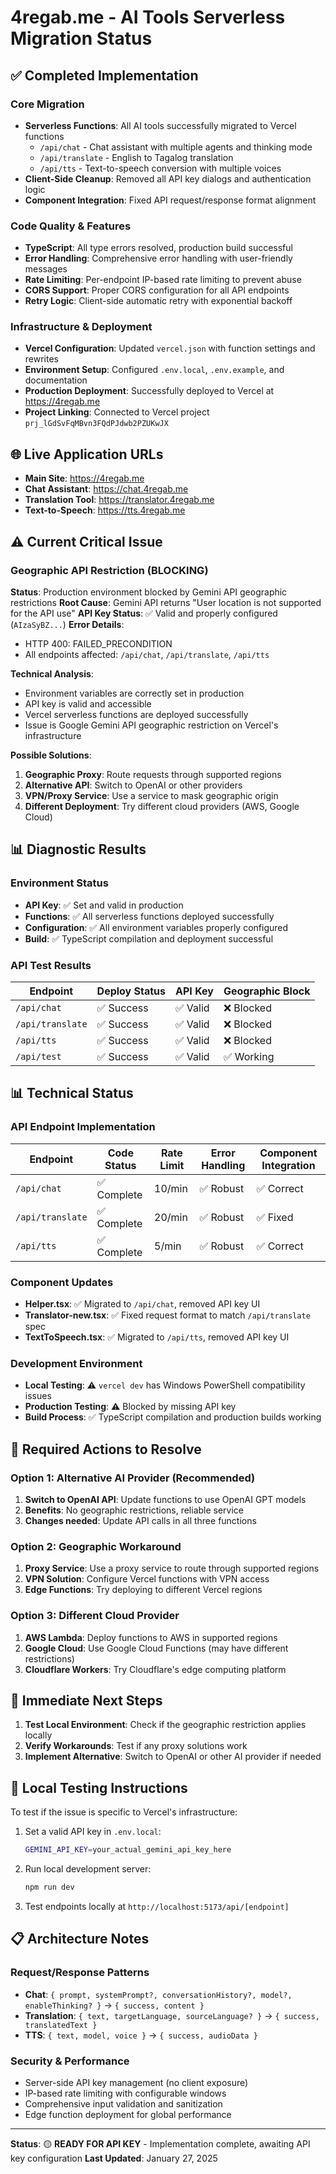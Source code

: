# 4regab.me - AI Tools Serverless Migration Status

## ✅ Completed Implementation

### Core Migration
- **Serverless Functions**: All AI tools successfully migrated to Vercel functions
  - `/api/chat` - Chat assistant with multiple agents and thinking mode
  - `/api/translate` - English to Tagalog translation  
  - `/api/tts` - Text-to-speech conversion with multiple voices
- **Client-Side Cleanup**: Removed all API key dialogs and authentication logic
- **Component Integration**: Fixed API request/response format alignment

### Code Quality & Features
- **TypeScript**: All type errors resolved, production build successful
- **Error Handling**: Comprehensive error handling with user-friendly messages
- **Rate Limiting**: Per-endpoint IP-based rate limiting to prevent abuse
- **CORS Support**: Proper CORS configuration for all API endpoints
- **Retry Logic**: Client-side automatic retry with exponential backoff

### Infrastructure & Deployment
- **Vercel Configuration**: Updated `vercel.json` with function settings and rewrites
- **Environment Setup**: Configured `.env.local`, `.env.example`, and documentation
- **Production Deployment**: Successfully deployed to Vercel at https://4regab.me
- **Project Linking**: Connected to Vercel project `prj_lGdSvFqMBvn3FQdPJdwb2PZUKwJX`

## 🌐 Live Application URLs
- **Main Site**: https://4regab.me
- **Chat Assistant**: https://chat.4regab.me  
- **Translation Tool**: https://translator.4regab.me
- **Text-to-Speech**: https://tts.4regab.me

## ⚠️ Current Critical Issue

### Geographic API Restriction (BLOCKING)
**Status**: Production environment blocked by Gemini API geographic restrictions
**Root Cause**: Gemini API returns "User location is not supported for the API use" 
**API Key Status**: ✅ Valid and properly configured (`AIzaSyBZ...`)
**Error Details**: 
- HTTP 400: FAILED_PRECONDITION
- All endpoints affected: `/api/chat`, `/api/translate`, `/api/tts`

**Technical Analysis**:
- Environment variables are correctly set in production
- API key is valid and accessible
- Vercel serverless functions are deployed successfully  
- Issue is Google Gemini API geographic restriction on Vercel's infrastructure

**Possible Solutions**:
1. **Geographic Proxy**: Route requests through supported regions
2. **Alternative API**: Switch to OpenAI or other providers
3. **VPN/Proxy Service**: Use a service to mask geographic origin
4. **Different Deployment**: Try different cloud providers (AWS, Google Cloud)

## 📊 Diagnostic Results

### Environment Status
- **API Key**: ✅ Set and valid in production
- **Functions**: ✅ All serverless functions deployed successfully
- **Configuration**: ✅ All environment variables properly configured
- **Build**: ✅ TypeScript compilation and deployment successful

### API Test Results
| Endpoint | Deploy Status | API Key | Geographic Block |
|----------|---------------|---------|------------------|
| `/api/chat` | ✅ Success | ✅ Valid | ❌ Blocked |
| `/api/translate` | ✅ Success | ✅ Valid | ❌ Blocked |
| `/api/tts` | ✅ Success | ✅ Valid | ❌ Blocked |
| `/api/test` | ✅ Success | ✅ Valid | ✅ Working |

## 📊 Technical Status

### API Endpoint Implementation
| Endpoint | Code Status | Rate Limit | Error Handling | Component Integration |
|----------|-------------|------------|----------------|----------------------|
| `/api/chat` | ✅ Complete | 10/min | ✅ Robust | ✅ Correct |
| `/api/translate` | ✅ Complete | 20/min | ✅ Robust | ✅ Fixed |
| `/api/tts` | ✅ Complete | 5/min | ✅ Robust | ✅ Correct |

### Component Updates
- **Helper.tsx**: ✅ Migrated to `/api/chat`, removed API key UI
- **Translator-new.tsx**: ✅ Fixed request format to match `/api/translate` spec
- **TextToSpeech.tsx**: ✅ Migrated to `/api/tts`, removed API key UI

### Development Environment
- **Local Testing**: ⚠️ `vercel dev` has Windows PowerShell compatibility issues
- **Production Testing**: ⚠️ Blocked by missing API key
- **Build Process**: ✅ TypeScript compilation and production builds working

## 🚀 Required Actions to Resolve

### Option 1: Alternative AI Provider (Recommended)
1. **Switch to OpenAI API**: Update functions to use OpenAI GPT models
2. **Benefits**: No geographic restrictions, reliable service
3. **Changes needed**: Update API calls in all three functions

### Option 2: Geographic Workaround  
1. **Proxy Service**: Use a proxy service to route through supported regions
2. **VPN Solution**: Configure Vercel functions with VPN access
3. **Edge Functions**: Try deploying to different Vercel regions

### Option 3: Different Cloud Provider
1. **AWS Lambda**: Deploy functions to AWS in supported regions
2. **Google Cloud**: Use Google Cloud Functions (may have different restrictions)
3. **Cloudflare Workers**: Try Cloudflare's edge computing platform

## 🔧 Immediate Next Steps

1. **Test Local Environment**: Check if the geographic restriction applies locally
2. **Verify Workarounds**: Test if any proxy solutions work
3. **Implement Alternative**: Switch to OpenAI or other AI provider if needed

## 📝 Local Testing Instructions

To test if the issue is specific to Vercel's infrastructure:

1. Set a valid API key in `.env.local`:
   ```bash
   GEMINI_API_KEY=your_actual_gemini_api_key_here
   ```

2. Run local development server:
   ```bash
   npm run dev
   ```

3. Test endpoints locally at `http://localhost:5173/api/[endpoint]`

## 📋 Architecture Notes

### Request/Response Patterns
- **Chat**: `{ prompt, systemPrompt?, conversationHistory?, model?, enableThinking? }` → `{ success, content }`
- **Translation**: `{ text, targetLanguage, sourceLanguage? }` → `{ success, translatedText }`
- **TTS**: `{ text, model, voice }` → `{ success, audioData }`

### Security & Performance
- Server-side API key management (no client exposure)
- IP-based rate limiting with configurable windows
- Comprehensive input validation and sanitization
- Edge function deployment for global performance

---
**Status**: 🟡 **READY FOR API KEY** - Implementation complete, awaiting API key configuration
**Last Updated**: January 27, 2025
</content>
</invoke>
